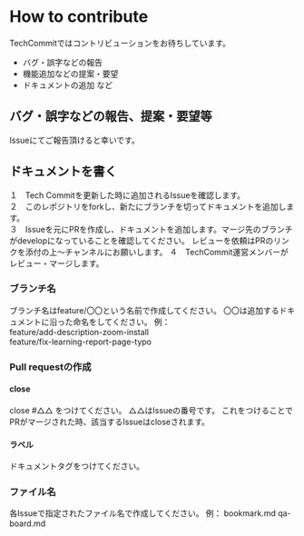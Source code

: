 # How to contribute
TechCommitではコントリビューションをお待ちしています。
- バグ・誤字などの報告
- 機能追加などの提案・要望
- ドキュメントの追加
など

## バグ・誤字などの報告、提案・要望等
Issueにてご報告頂けると幸いです。

## ドキュメントを書く
１　Tech Commitを更新した時に追加されるIssueを確認します。  
２　このレポジトリをforkし、新たにブランチを切ってドキュメントを追加します。  
３　Issueを元にPRを作成し、ドキュメントを追加します。マージ先のブランチがdevelopになっていることを確認してください。 
レビューを依頼はPRのリンクを添付の上〜チャンネルにお願いします。
４　TechCommit運営メンバーがレビュー・マージします。

### ブランチ名
ブランチ名はfeature/〇〇という名前で作成してください。
〇〇は追加するドキュメントに沿った命名をしてください。
例：  
feature/add-description-zoom-install  
feature/fix-learning-report-page-typo

### Pull requestの作成
#### close #
close #△△ をつけてください。
△△はIssueの番号です。
これをつけることでPRがマージされた時、該当するIssueはcloseされます。

#### ラベル
ドキュメントタグをつけてください。

### ファイル名
各Issueで指定されたファイル名で作成してください。
例：
bookmark.md
qa-board.md

